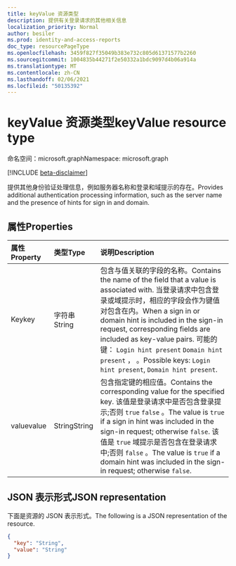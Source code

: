 ```yaml
---
title: keyValue 资源类型
description: 提供有关登录请求的其他相关信息
localization_priority: Normal
author: besiler
ms.prod: identity-and-access-reports
doc_type: resourcePageType
ms.openlocfilehash: 3459f827f35049b383e732c805d61371577b2260
ms.sourcegitcommit: 1004835b44271f2e50332a1bdc9097d4b06a914a
ms.translationtype: MT
ms.contentlocale: zh-CN
ms.lasthandoff: 02/06/2021
ms.locfileid: "50135392"
---
```

# <a name="keyvalue-resource-type"></a><span data-ttu-id="09fa7-103">keyValue 资源类型</span><span class="sxs-lookup"><span data-stu-id="09fa7-103">keyValue resource type</span></span>

<span data-ttu-id="09fa7-104">命名空间：microsoft.graph</span><span class="sxs-lookup"><span data-stu-id="09fa7-104">Namespace: microsoft.graph</span></span>

[!INCLUDE [beta-disclaimer](../../includes/beta-disclaimer.md)]

<span data-ttu-id="09fa7-105">提供其他身份验证处理信息，例如服务器名称和登录和域提示的存在。</span><span class="sxs-lookup"><span data-stu-id="09fa7-105">Provides additional authentication processing information, such as the server name and the presence of hints for sign in and domain.</span></span>

## <a name="properties"></a><span data-ttu-id="09fa7-106">属性</span><span class="sxs-lookup"><span data-stu-id="09fa7-106">Properties</span></span>

| <span data-ttu-id="09fa7-107">属性</span><span class="sxs-lookup"><span data-stu-id="09fa7-107">Property</span></span>     | <span data-ttu-id="09fa7-108">类型</span><span class="sxs-lookup"><span data-stu-id="09fa7-108">Type</span></span>        | <span data-ttu-id="09fa7-109">说明</span><span class="sxs-lookup"><span data-stu-id="09fa7-109">Description</span></span> |
|:-------------|:------------|:------------|
|<span data-ttu-id="09fa7-110">Key</span><span class="sxs-lookup"><span data-stu-id="09fa7-110">key</span></span>|<span data-ttu-id="09fa7-111">字符串</span><span class="sxs-lookup"><span data-stu-id="09fa7-111">String</span></span>|<span data-ttu-id="09fa7-112">包含与值关联的字段的名称。</span><span class="sxs-lookup"><span data-stu-id="09fa7-112">Contains the name of the field that a value is associated with.</span></span> <span data-ttu-id="09fa7-113">当登录请求中包含登录或域提示时，相应的字段会作为键值对包含在内。</span><span class="sxs-lookup"><span data-stu-id="09fa7-113">When a sign in or domain hint is included in the sign-in request, corresponding fields are included as key-value pairs.</span></span> <span data-ttu-id="09fa7-114">可能的键： `Login hint present` `Domain hint present` ， 。</span><span class="sxs-lookup"><span data-stu-id="09fa7-114">Possible keys: `Login hint present`, `Domain hint present`.</span></span>|
|<span data-ttu-id="09fa7-115">value</span><span class="sxs-lookup"><span data-stu-id="09fa7-115">value</span></span>|<span data-ttu-id="09fa7-116">String</span><span class="sxs-lookup"><span data-stu-id="09fa7-116">String</span></span>|<span data-ttu-id="09fa7-117">包含指定键的相应值。</span><span class="sxs-lookup"><span data-stu-id="09fa7-117">Contains the corresponding value for the specified key.</span></span> <span data-ttu-id="09fa7-118">该值是登录请求中是否包含登录提示;否则 `true` `false` 。</span><span class="sxs-lookup"><span data-stu-id="09fa7-118">The value is `true` if a sign in hint was included in the sign-in request; otherwise `false`.</span></span> <span data-ttu-id="09fa7-119">该值是 `true` 域提示是否包含在登录请求中;否则 `false` 。</span><span class="sxs-lookup"><span data-stu-id="09fa7-119">The value is `true` if a domain hint was included in the sign-in request; otherwise `false`.</span></span>|

## <a name="json-representation"></a><span data-ttu-id="09fa7-120">JSON 表示形式</span><span class="sxs-lookup"><span data-stu-id="09fa7-120">JSON representation</span></span>

<span data-ttu-id="09fa7-121">下面是资源的 JSON 表示形式。</span><span class="sxs-lookup"><span data-stu-id="09fa7-121">The following is a JSON representation of the resource.</span></span>

<!-- {
  "blockType": "resource",
  "optionalProperties": [

  ],
  "@odata.type": "microsoft.graph.keyValue",
  "baseType": null
}-->

```json
{
  "key": "String",
  "value": "String"
}
```

<!-- uuid: 16cd6b66-4b1a-43a1-adaf-3a886856ed98
2019-02-04 14:57:30 UTC -->
<!-- {
  "type": "#page.annotation",
  "description": "keyValue resource",
  "keywords": "",
  "section": "documentation",
  "tocPath": "",
  "suppressions": []
}
-->


